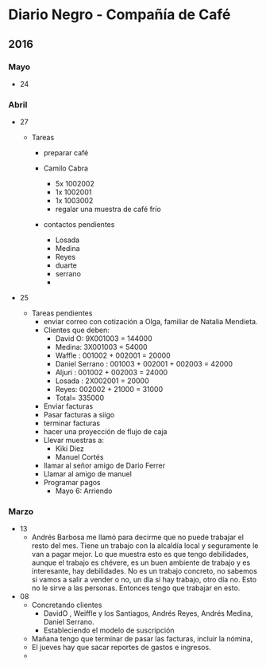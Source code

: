 # Diario Negro - Compañía de Café

## 2016
### Mayo
* 24

### Abril

- 27
  - Tareas
    - preparar café
    - Camilo Cabra
      - 5x 1002002
      - 1x 1002001
      - 1x 1003002
      - regalar una muestra de café frío

    - contactos pendientes
      - Losada
      - Medina
      - Reyes
      - duarte
      - serrano
      - ​



- 25
  - Tareas pendientes
    - enviar correo con cotización a Olga, familiar de Natalia Mendieta.
    - Clientes que deben:
      - David O: 9X001003 = 144000
      - Medina: 3X001003 = 54000
      - Waffle : 001002 + 002001 = 20000
      - Daniel Serrano : 001003 + 002001 + 002003 = 42000
      - Aljuri : 001002 + 002003 = 24000
      - Losada : 2X002001 = 20000
      - Reyes: 002002 + 21000 = 31000
      - Total= 335000
    - Enviar facturas
    - Pasar facturas a siigo
    - terminar facturas
    - hacer una proyección de flujo de caja
    - Llevar muestras a:
      - Kiki Diez
      - Manuel Cortés
    - llamar al señor amigo de Dario Ferrer
    - Llamar al amigo de manuel
    - Programar pagos
      - Mayo 6: Arriendo

### Marzo

* 13
  * Andrés Barbosa me llamó para decirme que no puede trabajar el resto del mes. Tiene un trabajo con la alcaldía local y seguramente le van a pagar mejor. Lo que muestra esto es que tengo debilidades, aunque el trabajo es chévere, es un buen ambiente de trabajo y es interesante, hay debilidades. No es un trabajo concreto, no sabemos si vamos a salir a vender o no, un día si hay trabajo, otro día no. Esto no le sirve a las personas. Entonces tengo que trabajar en esto.
* 08
  * Concretando clientes
    * DavidO , Weiffle y los Santiagos, Andrés Reyes, Andrés Medina, Daniel Serrano.
    * Estableciendo el modelo de suscripción
  * Mañana tengo que terminar de pasar las facturas, incluir la nómina,
  * El jueves hay que sacar reportes de gastos e ingresos.
  * ​